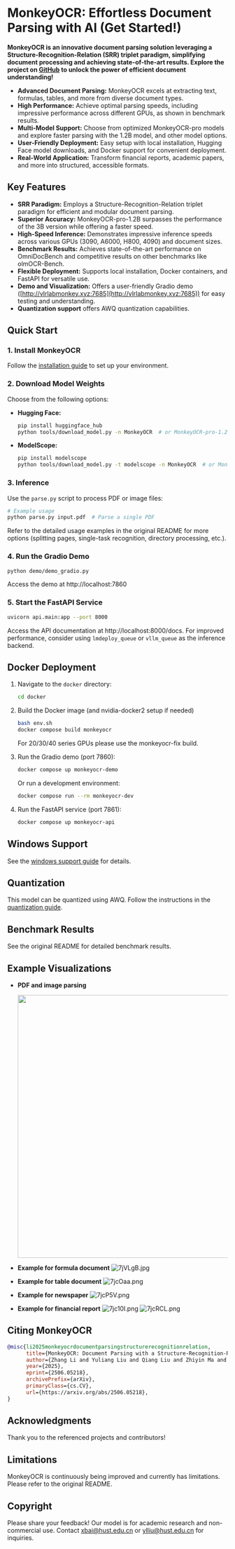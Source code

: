 # MonkeyOCR: Effortless Document Parsing with AI (Get Started!)

**MonkeyOCR is an innovative document parsing solution leveraging a Structure-Recognition-Relation (SRR) triplet paradigm, simplifying document processing and achieving state-of-the-art results. Explore the project on [GitHub](https://github.com/Yuliang-Liu/MonkeyOCR) to unlock the power of efficient document understanding!**

*   **Advanced Document Parsing:** MonkeyOCR excels at extracting text, formulas, tables, and more from diverse document types.
*   **High Performance:**  Achieve optimal parsing speeds, including impressive performance across different GPUs, as shown in benchmark results.
*   **Multi-Model Support:**  Choose from optimized MonkeyOCR-pro models and explore faster parsing with the 1.2B model, and other model options.
*   **User-Friendly Deployment:**  Easy setup with local installation, Hugging Face model downloads, and Docker support for convenient deployment.
*   **Real-World Application:**  Transform financial reports, academic papers, and more into structured, accessible formats.

## Key Features

*   **SRR Paradigm:**  Employs a Structure-Recognition-Relation triplet paradigm for efficient and modular document parsing.
*   **Superior Accuracy:**  MonkeyOCR-pro-1.2B surpasses the performance of the 3B version while offering a faster speed.
*   **High-Speed Inference:**  Demonstrates impressive inference speeds across various GPUs (3090, A6000, H800, 4090) and document sizes.
*   **Benchmark Results:**  Achieves state-of-the-art performance on OmniDocBench and competitive results on other benchmarks like olmOCR-Bench.
*   **Flexible Deployment:**  Supports local installation, Docker containers, and FastAPI for versatile use.
*   **Demo and Visualization:** Offers a user-friendly Gradio demo ([http://vlrlabmonkey.xyz:7685](http://vlrlabmonkey.xyz:7685)) for easy testing and understanding.
*   **Quantization support** offers AWQ quantization capabilities.

## Quick Start

### 1.  Install MonkeyOCR

   Follow the [installation guide](https://github.com/Yuliang-Liu/MonkeyOCR/blob/main/docs/install_cuda_pp.md#install-with-cuda-support) to set up your environment.

### 2. Download Model Weights

   Choose from the following options:

   *   **Hugging Face:**
       ```bash
       pip install huggingface_hub
       python tools/download_model.py -n MonkeyOCR  # or MonkeyOCR-pro-1.2B
       ```
   *   **ModelScope:**
       ```bash
       pip install modelscope
       python tools/download_model.py -t modelscope -n MonkeyOCR  # or MonkeyOCR-pro-1.2B
       ```

### 3. Inference

   Use the `parse.py` script to process PDF or image files:

   ```bash
   # Example usage
   python parse.py input.pdf  # Parse a single PDF
   ```

   Refer to the detailed usage examples in the original README for more options (splitting pages, single-task recognition, directory processing, etc.).

### 4. Run the Gradio Demo

   ```bash
   python demo/demo_gradio.py
   ```
   Access the demo at http://localhost:7860

### 5. Start the FastAPI Service

   ```bash
   uvicorn api.main:app --port 8000
   ```

   Access the API documentation at http://localhost:8000/docs.  For improved performance, consider using `lmdeploy_queue` or `vllm_queue` as the inference backend.

## Docker Deployment

1.  Navigate to the `docker` directory:

    ```bash
    cd docker
    ```

2.  Build the Docker image (and nvidia-docker2 setup if needed)

    ```bash
    bash env.sh
    docker compose build monkeyocr
    ```

    For 20/30/40 series GPUs please use the monkeyocr-fix build.

3.  Run the Gradio demo (port 7860):

    ```bash
    docker compose up monkeyocr-demo
    ```

    Or run a development environment:

    ```bash
    docker compose run --rm monkeyocr-dev
    ```

4. Run the FastAPI service (port 7861):

    ```bash
    docker compose up monkeyocr-api
    ```

## Windows Support

See the [windows support guide](docs/windows_support.md) for details.

## Quantization

This model can be quantized using AWQ. Follow the instructions in the [quantization guide](docs/Quantization.md).

## Benchmark Results

See the original README for detailed benchmark results.

##  Example Visualizations

*   **PDF and image parsing**
    <p align="center">
      <img src="asserts/Visualization.GIF?raw=true" width="600"/>
    </p>

*   **Example for formula document**
    <img src="https://v1.ax1x.com/2025/06/10/7jVLgB.jpg" alt="7jVLgB.jpg" border="0" />

*   **Example for table document**
    <img src="https://v1.ax1x.com/2025/06/11/7jcOaa.png" alt="7jcOaa.png" border="0" />

*   **Example for newspaper**
    <img src="https://v1.ax1x.com/2025/06/11/7jcP5V.png" alt="7jcP5V.png" border="0" />

*   **Example for financial report**
    <img src="https://v1.ax1x.com/2025/06/11/7jc10I.png" alt="7jc10I.png" border="0" />
    <img src="https://v1.ax1x.com/2025/06/11/7jcRCL.png" alt="7jcRCL.png" border="0" />


##  Citing MonkeyOCR

```bibtex
@misc{li2025monkeyocrdocumentparsingstructurerecognitionrelation,
      title={MonkeyOCR: Document Parsing with a Structure-Recognition-Relation Triplet Paradigm}, 
      author={Zhang Li and Yuliang Liu and Qiang Liu and Zhiyin Ma and Ziyang Zhang and Shuo Zhang and Zidun Guo and Jiarui Zhang and Xinyu Wang and Xiang Bai},
      year={2025},
      eprint={2506.05218},
      archivePrefix={arXiv},
      primaryClass={cs.CV},
      url={https://arxiv.org/abs/2506.05218}, 
}
```

## Acknowledgments

Thank you to the referenced projects and contributors!

## Limitations

MonkeyOCR is continuously being improved and currently has limitations. Please refer to the original README.

## Copyright

Please share your feedback!  Our model is for academic research and non-commercial use. Contact xbai@hust.edu.cn or ylliu@hust.edu.cn for inquiries.